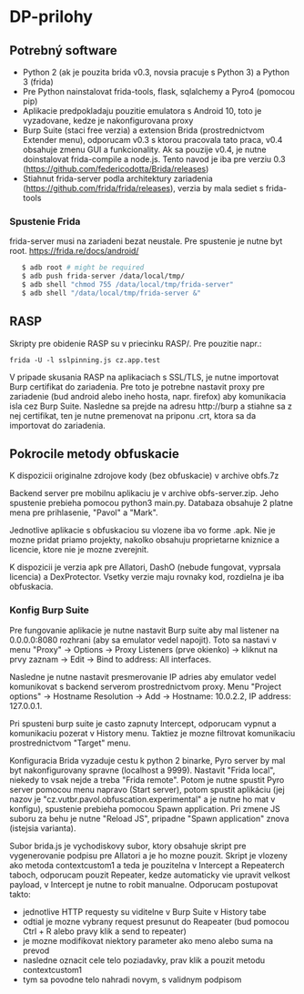 
# DP-prilohy
## Potrebný software

 - Python 2 (ak je pouzita brida v0.3, novsia pracuje s Python 3) a Python 3 (frida)
 - Pre Python nainstalovat frida-tools, flask, sqlalchemy a Pyro4 (pomocou pip) 
 - Aplikacie predpokladaju pouzitie emulatora s Android 10, toto je vyzadovane, kedze je nakonfigurovana proxy
 - Burp Suite (staci free verzia) a extension Brida (prostrednictvom Extender menu), odporucam v0.3 s ktorou pracovala tato praca, v0.4 obsahuje zmenu GUI a funkcionality. Ak sa pouzije v0.4, je nutne doinstalovat frida-compile a node.js. Tento navod je iba pre verziu 0.3 (https://github.com/federicodotta/Brida/releases)
 - Stiahnut frida-server podla architektury zariadenia (https://github.com/frida/frida/releases), verzia by mala sediet s frida-tools

### Spustenie Frida
frida-server musi na zariadeni bezat neustale. Pre spustenie je nutne byt root.
https://frida.re/docs/android/
 ```bash
	$ adb root # might be required
	$ adb push frida-server /data/local/tmp/
	$ adb shell "chmod 755 /data/local/tmp/frida-server"
	$ adb shell "/data/local/tmp/frida-server &"
```

## RASP
Skripty pre obidenie RASP su v priecinku RASP/. Pre pouzitie napr.:

    frida -U -l sslpinning.js cz.app.test
V pripade skusania RASP na aplikaciach s SSL/TLS, je nutne importovat Burp certifikat do zariadenia. Pre toto je potrebne nastavit proxy pre zariadenie (bud android alebo ineho hosta, napr. firefox) aby komunikacia isla cez Burp Suite. Nasledne sa prejde na adresu http://burp a stiahne sa z nej certifikat, ten je nutne premenovat na priponu .crt, ktora sa da importovat do zariadenia.
## Pokrocile metody obfuskacie
K dispozicii originalne zdrojove kody (bez obfuskacie) v archive obfs.7z

Backend server pre mobilnu aplikaciu je v archive obfs-server.zip. Jeho spustenie prebieha pomocou python3 main.py. Databaza obsahuje 2 platne mena pre prihlasenie, "Pavol" a "Mark".

Jednotlive aplikacie s obfuskaciou su vlozene iba vo forme .apk. Nie je mozne pridat priamo projekty, nakolko obsahuju proprietarne kniznice a licencie, ktore nie je mozne zverejnit.

K dispozicii je verzia apk pre Allatori, DashO (nebude fungovat, vyprsala licencia) a DexProtector. Vsetky verzie maju rovnaky kod, rozdielna je iba obfuskacia.

### Konfig Burp Suite
Pre fungovanie aplikacie je nutne nastavit Burp suite aby mal listener na 0.0.0.0:8080 rozhrani (aby sa emulator vedel napojit). Toto sa nastavi v menu "Proxy" -> Options -> Proxy Listeners (prve okienko) -> kliknut na prvy zaznam -> Edit -> Bind to address: All interfaces.

Nasledne je nutne nastavit presmerovanie IP adries aby emulator vedel komunikovat s backend serverom prostrednictvom proxy. Menu "Project options" -> Hostname Resolution -> Add -> Hostname: 10.0.2.2, IP address: 127.0.0.1.

Pri spusteni burp suite je casto zapnuty Intercept, odporucam vypnut a komunikaciu pozerat v History menu. Taktiez je mozne filtrovat komunikaciu prostrednictvom "Target" menu.

Konfiguracia Brida vyzaduje cestu k python 2 binarke, Pyro server by mal byt nakonfigurovany spravne (localhost a 9999). Nastavit "Frida local", niekedy to vsak nejde a treba "Frida remote". Potom je nutne spustit Pyro server pomocou menu napravo (Start server), potom spustit aplikáciu (jej nazov je "cz.vutbr.pavol.obfuscation.experimental" a je nutne ho mat v konfigu), spustenie prebieha pomocou Spawn application. Pri zmene JS suboru za behu je nutne "Reload JS", pripadne "Spawn application" znova (istejsia varianta).

Subor brida.js je vychodiskovy subor, ktory obsahuje skript pre vygenerovanie podpisu pre Allatori a je ho mozne pouzit. Skript je vlozeny ako metoda contextcustom1 a teda je pouzitelna v Intercept a Repeaterch taboch, odporucam pouzit Repeater, kedze automaticky vie upravit velkost payload, v Intercept je nutne to robit manualne. Odporucam postupovat takto:

 - jednotlive HTTP requesty su viditelne v Burp Suite v History tabe
 - odtial je mozne vybrany request presunut do Reapeater (bud pomocou Ctrl + R alebo pravy klik a send to repeater)
 - je mozne modifikovat niektory parameter ako meno alebo suma na prevod
 - nasledne oznacit cele telo poziadavky, prav klik a pouzit metodu contextcustom1
 - tym sa povodne telo nahradi novym, s validnym podpisom

